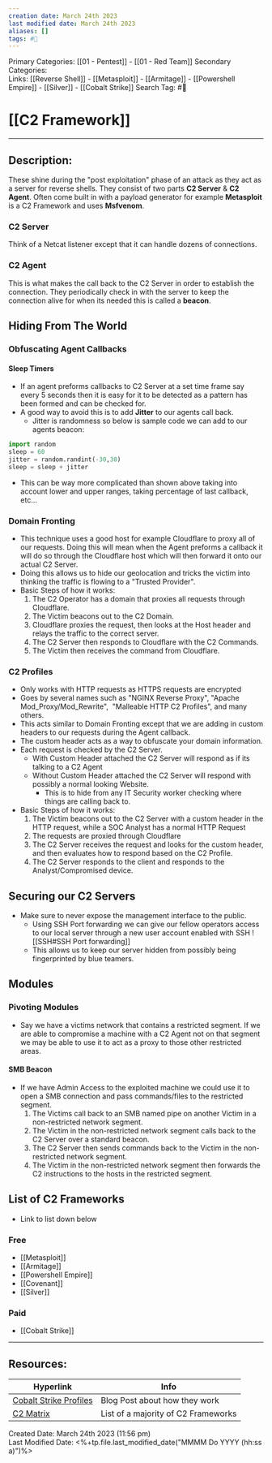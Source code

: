 ```yaml
---
creation date: March 24th 2023
last modified date: March 24th 2023
aliases: []
tags: #📕
---
```


Primary Categories: [[01 - Pentest]] - [[01 - Red Team]]
Secondary Categories:  
Links: [[Reverse Shell]] - [[Metasploit]] - [[Armitage]] - [[Powershell Empire]] - [[Silver]] - [[Cobalt Strike]]
Search Tag: #📕  

# [[C2 Framework]]  
___

## Description:  
These shine during the "post exploitation" phase of an attack as they act as a server for reverse shells. They consist of two parts **C2 Server** & **C2 Agent**. Often come built in with a payload generator for example **Metasploit** is a C2 Framework and uses **Msfvenom**.

### C2 Server
Think of a Netcat listener except that it can handle dozens of connections.

### C2 Agent
This is what makes the call back to the C2 Server in order to establish the connection. They periodically check in with the server to keep the connection alive for when its needed this is called a **beacon**.

## Hiding From The World
### Obfuscating Agent Callbacks
#### Sleep Timers
- If an agent preforms callbacks to C2 Server at a set time frame say every 5 seconds then it is easy for it to be detected as a pattern has been formed and can be checked for.
- A good way to avoid this is to add **Jitter** to our agents call back.
	- Jitter is randomness so below is sample code we can add to our agents beacon:
```Python
import random
sleep = 60
jitter = random.randint(-30,30)
sleep = sleep + jitter
```
- This can be way more complicated than shown above taking into account lower and upper ranges, taking percentage of last callback, etc...

### Domain Fronting
- This technique uses a good host for example Cloudflare to proxy all of our requests. Doing this will mean when the Agent preforms a callback it will do so through the Cloudflare host which will then forward it onto our actual C2 Server.
- Doing this allows us to hide our geolocation and tricks the victim into thinking the traffic is flowing to a "Trusted Provider".
- Basic Steps of how it works:	
	1. The C2 Operator has a domain that proxies all requests through Cloudflare. 
	2. The Victim beacons out to the C2 Domain.
	3. Cloudflare proxies the request, then looks at the Host header and relays the traffic to the correct server.
	4. The C2 Server then responds to Cloudflare with the C2 Commands.
	5. The Victim then receives the command from Cloudflare.

### C2 Profiles
- Only works with HTTP requests as HTTPS requests are encrypted
- Goes by several names such as "NGINX Reverse Proxy", "Apache Mod_Proxy/Mod_Rewrite",  "Malleable HTTP C2 Profiles", and many others.
- This acts similar to Domain Fronting except that we are adding in custom headers to our requests during the Agent callback.
- The custom header acts as a way to obfuscate your domain information.
- Each request is checked by the C2 Server. 
	- With Custom Header attached the C2 Server will respond as if its talking to a C2 Agent
	- Without Custom Header attached the C2 Server will respond with possibly a normal looking Website.
		- This is to hide from any IT Security worker checking where things are calling back to.
- Basic Steps of how it works:
	1. The Victim beacons out to the C2 Server with a custom header in the HTTP request, while a SOC Analyst has a normal HTTP Request
	2. The requests are proxied through Cloudflare
	3. The C2 Server receives the request and looks for the custom header, and then evaluates how to respond based on the C2 Profile.
	4. The C2 Server responds to the client and responds to the Analyst/Compromised device.

## Securing our C2 Servers
- Make sure to never expose the management interface to the public.
	- Using SSH Port forwarding we can give our fellow operators access to our local server through a new user account enabled with SSH ![[SSH#SSH Port forwarding]]
	- This allows us to keep our server hidden from possibly being fingerprinted by blue teamers.



## Modules
### Pivoting Modules
- Say we have a victims network that contains a restricted segment. If we are able  to compromise a machine with a C2 Agent not on that segment we may be able to use it to act as a proxy to those other restricted areas.
#### SMB Beacon
- If we have Admin Access to the exploited machine we could use it to open a SMB connection and pass commands/files to the restricted segment.
	1. The Victims call back to an SMB named pipe on another Victim in a non-restricted network segment.
	2. The Victim in the non-restricted network segment calls back to the C2 Server over a standard beacon.
	3. The C2 Server then sends commands back to the Victim in the non-restricted network segment.
	4. The Victim in the non-restricted network segment then forwards the C2 instructions to the hosts in the restricted segment.

## List of C2 Frameworks
- Link to list down below

### Free
- [[Metasploit]]
- [[Armitage]]
- [[Powershell Empire]]
- [[Covenant]]
- [[Silver]]

### Paid
- [[Cobalt Strike]]


___
## Resources:

| Hyperlink                                                              | Info                                |
| ---------------------------------------------------------------------- | ----------------------------------- |
| [Cobalt Strike Profiles](https://blog.zsec.uk/cobalt-strike-profiles/) | Blog Post about how they work       |
| [C2 Matrix](https://howto.thec2matrix.com/)                            | List of a majority of C2 Frameworks | 


Created Date: March 24th 2023 (11:56 pm)  
Last Modified Date: <%+tp.file.last_modified_date("MMMM Do YYYY (hh:ss a)")%>
